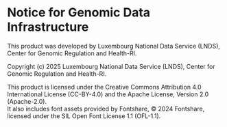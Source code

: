 # Notice for Genomic Data Infrastructure 

This product was developed by Luxembourg National Data Service (LNDS), Center for Genomic Regulation and Health-RI.

Copyright (c) 2025 Luxembourg National Data Service (LNDS), Center for Genomic Regulation and Health-RI.

This product is licensed under the Creative Commons Attribution 4.0 International License (CC-BY-4.0) and the Apache License, Version 2.0 (Apache-2.0).  
It also includes font assets provided by Fontshare, © 2024 Fontshare, licensed under the SIL Open Font License 1.1 (OFL-1.1).  

